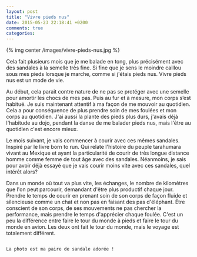 ```yaml
---
layout: post
title: "Vivre pieds nus"
date: 2015-05-23 22:18:41 +0200
comments: true
categories:
---
```


{% img center /images/vivre-pieds-nus.jpg %}

Cela fait plusieurs mois que je me balade en tong, plus précisément avec des sandales à la semelle très fine. Si fine que je sens le moindre caillou sous mes pieds lorsque je marche, comme si j'étais pieds nus. Vivre pieds nus est un mode de vie.

<!-- more -->

Au début, cela parait contre nature de ne pas se protéger avec une semelle pour amortir les chocs de mes pas. Puis au fur et à mesure, mon corps s’est habitué. Je suis maintenant attentif à ma façon de me mouvoir au quotidien. Cela a pour conséquence de plus prendre soin de mes foulées et mon corps au quotidien. J'ai aussi la plante des pieds plus durs, j'avais déjà l'habitude au dojo, pendant la danse de me balader pieds nus, mais l'être au quotidien c'est encore mieux.

Le mois suivant, je vais commencer à courir avec ces mêmes sandales. Inspiré par le livre born to run. Qui relate l'histoire du peuple tarahumara vivant au Mexique et ayant la particularité de courir de très longue distance homme comme femme de tout âge avec des sandales. Néanmoins, je sais pour avoir déjà essayé que je vais courir moins vite avec ces sandales, quel intérêt alors?

Dans un monde où tout va plus vite, les échanges, le nombre de kilomètres que l'on peut parcourir, demandant d'être plus productif chaque jour. Prendre le temps de courir en prenant soin de son corps de façon fluide et silencieuse comme un chat et non pas en faisant des pas d'éléphant. Être conscient de son corps, de ses mouvements ne pas chercher la performance, mais prendre le temps d'apprécier chaque foulée. C'est un peu la différence entre faire le tour du monde à pieds et faire le tour du monde en avion. Les deux ont fait le tour du monde, mais le voyage est totalement différent.

~~~

La photo est ma paire de sandale adorée !
